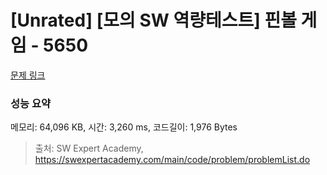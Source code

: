 # [Unrated] [모의 SW 역량테스트] 핀볼 게임 - 5650 

[문제 링크](https://swexpertacademy.com/main/code/problem/problemDetail.do?contestProbId=AWXRF8s6ezEDFAUo) 

### 성능 요약

메모리: 64,096 KB, 시간: 3,260 ms, 코드길이: 1,976 Bytes



> 출처: SW Expert Academy, https://swexpertacademy.com/main/code/problem/problemList.do